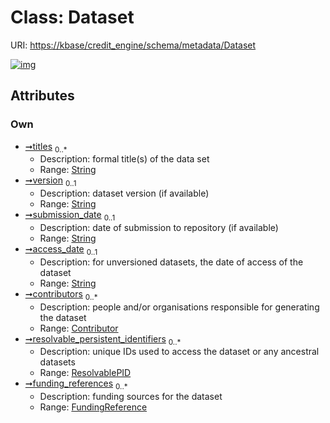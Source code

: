 
# Class: Dataset




URI: [https://kbase/credit_engine/schema/metadata/Dataset](https://kbase/credit_engine/schema/metadata/Dataset)


[![img](https://yuml.me/diagram/nofunky;dir:TB/class/[ResolvablePID],[FundingReference],[FundingReference]<funding_references%200..*-++[Dataset&#124;titles:string%20*;version:string%20%3F;submission_date:string%20%3F;access_date:string%20%3F],[ResolvablePID]<resolvable_persistent_identifiers%200..*-++[Dataset],[Contributor]<contributors%200..*-++[Dataset],[Contributor])](https://yuml.me/diagram/nofunky;dir:TB/class/[ResolvablePID],[FundingReference],[FundingReference]<funding_references%200..*-++[Dataset&#124;titles:string%20*;version:string%20%3F;submission_date:string%20%3F;access_date:string%20%3F],[ResolvablePID]<resolvable_persistent_identifiers%200..*-++[Dataset],[Contributor]<contributors%200..*-++[Dataset],[Contributor])

## Attributes


### Own

 * [➞titles](dataset__titles.md)  <sub>0..\*</sub>
     * Description: formal title(s) of the data set
     * Range: [String](types/String.md)
 * [➞version](dataset__version.md)  <sub>0..1</sub>
     * Description: dataset version (if available)
     * Range: [String](types/String.md)
 * [➞submission_date](dataset__submission_date.md)  <sub>0..1</sub>
     * Description: date of submission to repository (if available)
     * Range: [String](types/String.md)
 * [➞access_date](dataset__access_date.md)  <sub>0..1</sub>
     * Description: for unversioned datasets, the date of access of the dataset
     * Range: [String](types/String.md)
 * [➞contributors](dataset__contributors.md)  <sub>0..\*</sub>
     * Description: people and/or organisations responsible for generating the dataset
     * Range: [Contributor](Contributor.md)
 * [➞resolvable_persistent_identifiers](dataset__resolvable_persistent_identifiers.md)  <sub>0..\*</sub>
     * Description: unique IDs used to access the dataset or any ancestral datasets
     * Range: [ResolvablePID](ResolvablePID.md)
 * [➞funding_references](dataset__funding_references.md)  <sub>0..\*</sub>
     * Description: funding sources for the dataset
     * Range: [FundingReference](FundingReference.md)
